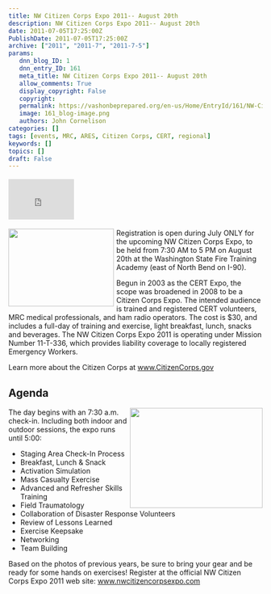 ```yaml
---
title: NW Citizen Corps Expo 2011-- August 20th
description: NW Citizen Corps Expo 2011-- August 20th
date: 2011-07-05T17:25:00Z
PublishDate: 2011-07-05T17:25:00Z
archive: ["2011", "2011-7", "2011-7-5"]
params:
   dnn_blog_ID: 1
   dnn_entry_ID: 161
   meta_title: NW Citizen Corps Expo 2011-- August 20th
   allow_comments: True
   display_copyright: False
   copyright: 
   permalink: https://vashonbeprepared.org/en-us/Home/EntryId/161/NW-Citizen-Corps-Expo-2011-August-20th
   image: 161_blog-image.png
   authors: John Cornelison
categories: []
tags: [events, MRC, ARES, Citizen Corps, CERT, regional]
keywords: []
topics: []
draft: False
---
```


<div class="wlWriterHeaderFooter" style="padding-bottom: 4px; margin: 0px; padding-left: 0px; padding-right: 0px; float: none; padding-top: 4px"><iframe src="http://www.facebook.com/widgets/like.php?href=http://vashoneoc.org/Blogs/VashonPreparedness/tabid/164/EntryId/161/NW-Citizen-Corps-Expo-2011-August-20th.aspx" frameborder="0" scrolling="no" style="border-bottom: medium none; border-left: medium none; width: 130px; height: 80px; border-top: medium none; border-right: medium none"></iframe></div>
<p><img border="0" alt="" align="left" width="209" height="154" style="margin: 0px 5px 5px 0px; display: inline; float: left" src="http://semt.nventure.com/certexpo2011.gif" />Registration is open during July ONLY for the upcoming NW Citizen Corps Expo, to be held from 7:30 AM to 5 PM on August 20th at the Washington State Fire Training Academy (east of North Bend on I-90).</p>
<p>Begun in 2003 as the CERT Expo, the scope was broadened in 2008 to be a Citizen Corps Expo. The intended audience is trained and registered CERT volunteers, MRC medical professionals, and ham radio operators. The cost is $30, and includes a full-day of training and exercise, light breakfast, lunch, snacks and beverages. The NW Citizen Corps Expo 2011 is operating under Mission Number 11-T-336, which provides liability coverage to locally registered Emergency Workers.</p>
<p>Learn more about the Citizen Corps at <a href="http://www.CitizenCorps.gov">www.CitizenCorps.gov</a></p>
<h2>Agenda</h2>
<p><img align="right" width="263" height="198" style="display: inline; float: right" alt="" src="http://gallery.me.com/microwiz/100037/100_0645/web.jpg?ver=13048342020001" /></p>
<p>The day begins with an 7:30 a.m. check-in. Including both indoor and outdoor sessions, the expo runs until 5:00:</p>
<ul>
    <li>Staging Area Check-In Process</li>
    <li>Breakfast, Lunch &amp; Snack</li>
    <li>Activation Simulation</li>
    <li>Mass Casualty Exercise</li>
    <li>Advanced and Refresher Skills Training</li>
    <li>Field Traumatology</li>
    <li>Collaboration of Disaster Response Volunteers</li>
    <li>Review of Lessons Learned</li>
    <li>Exercise Keepsake</li>
    <li>Networking</li>
    <li>Team Building</li>
</ul>
<p>Based on the photos of previous years, be sure to bring your gear and be ready for some hands on exercises! Register at the official NW Citizen Corps Expo 2011 web site: <a title="http://www.nwcitizencorpsexpo.com/" href="http://www.nwcitizencorpsexpo.com">www.nwcitizencorpsexpo.com</a></p>
